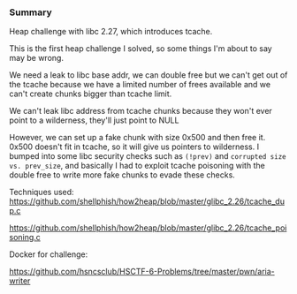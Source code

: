 ### Summary
Heap challenge with libc 2.27, which introduces tcache.

This is the first heap challenge I solved, so some things I'm about to say may be wrong.

We need a leak to libc base addr, we can double free but we can't get out of the tcache because we have a limited number of frees available and we can't create chunks bigger than tcache limit.

We can't leak libc address from tcache chunks because they won't ever point to a wilderness, they'll just point to NULL

However, we can set up a fake chunk with size 0x500 and then free it. 0x500 doesn't fit in tcache, so it will give us pointers to wilderness. I bumped into some libc security checks such as `(!prev)` and `corrupted size vs. prev_size`, and basically I had to exploit tcache poisoning with the double free to write more fake chunks to evade these checks.

Techniques used:
https://github.com/shellphish/how2heap/blob/master/glibc_2.26/tcache_dup.c

https://github.com/shellphish/how2heap/blob/master/glibc_2.26/tcache_poisoning.c

Docker for challenge:

https://github.com/hsncsclub/HSCTF-6-Problems/tree/master/pwn/aria-writer
